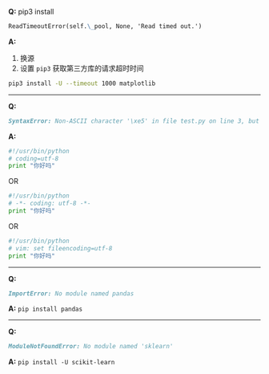 **Q:** pip3 install

```md
ReadTimeoutError(self.\_pool, None, 'Read timed out.')
```

**A:**

1. 换源
2. 设置 `pip3` 获取第三方库的请求超时时间

```sh
pip3 install -U --timeout 1000 matplotlib
```

---

**Q:**

```md
SyntaxError: Non-ASCII character '\xe5' in file test.py on line 3, but no encoding declared; see http://python.org/dev/peps/pep-0263/ for details
```

**A:**

```py
#!/usr/bin/python
# coding=utf-8
print "你好吗"
```

OR

```py
#!/usr/bin/python
# -*- coding: utf-8 -*-
print "你好吗"
```

OR

```py
#!/usr/bin/python
# vim: set fileencoding=utf-8
print "你好吗"
```

---

**Q:**

```md
ImportError: No module named pandas
```

**A:** `pip install pandas`

---

**Q:**

```md
ModuleNotFoundError: No module named 'sklearn'
```

**A:** `pip install -U scikit-learn`
